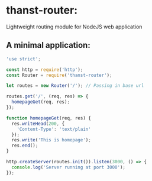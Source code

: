 # thanst-router:
Lightweight routing module for NodeJS web application

## A minimal application:
```javascript
'use strict';

const http = require('http');
const Router = require('thanst-router');

let routes = new Router('/'); // Passing in base url

routes.get('/', (req, res) => {
  homepageGet(req, res);
});

function homepageGet(req, res) {
  res.writeHead(200, {
    'Content-Type': 'text/plain'
  });
  res.write('This is homepage');
  res.end();
}

http.createServer(routes.init()).listen(3000, () => {
  console.log('Server running at port 3000');
});
```
